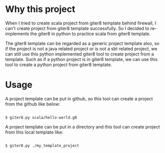 # Why this project

When I tried to create scala project from giter8 template behind firewall, I can't create project from giter8 template successfully. So I decided to re-implements the giter8 in python to practice scala from giter8 template.

The giter8 template can be regarded as a generic project template also, so if the project is not a java related project or is not a sbt related project, we can still use this python implemented giter8 tool to create project from a template. Such as if a python project is in giter8 template, we can use this tool to create a python project from giter8 template.

# Usage

A project template can be put in github, so this tool can create a project from the github like below:

```shell

$ giter8.py scala/hello-world.g8

```

A project template can be put in a directory and this tool can create project from this local template like:

```shell

$ giter8.py ./my_template_project

```

